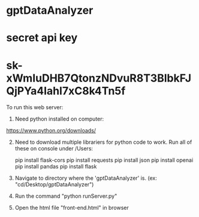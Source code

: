 # gptDataAnalyzer

# secret api key
# 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


To run this web server:

1. Need python installed on computer:

https://www.python.org/downloads/


2. Need to download multiple librariers for python code to work. Run all of these on console under /Users: 

    pip install flask-cors
    pip install requests
    pip install json
    pip install openai
    pip install pandas
    pip install flask
    
    
3. Navigate to directory where the 'gptDataAnalyzer' is. (ex: "cd/Desktop/gptDataAnalyzer")

4. Run the command "python runServer.py"

5. Open the html file "front-end.html" in browser
